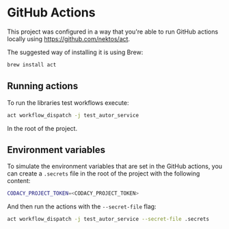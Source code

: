 # GitHub Actions

This project was configured in a way that you're able to run GitHub actions locally using https://github.com/nektos/act.

The suggested way of installing it is using Brew:

```bash
brew install act
```

## Running actions

To run the libraries test workflows execute:

```bash
act workflow_dispatch -j test_autor_service
```

In the root of the project.

## Environment variables

To simulate the environment variables that are set in the GitHub actions, 
you can create a `.secrets` file in the root of the project with the following content:

```bash
CODACY_PROJECT_TOKEN=<CODACY_PROJECT_TOKEN>
```

And then run the actions with the `--secret-file` flag:

```bash
act workflow_dispatch -j test_autor_service --secret-file .secrets
```